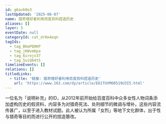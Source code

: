 ```yaml
---
id: g6avb0o3
lastUpdated: '2025-06-07'
name: 猎奇嗜好者利用百度百科捏造历史
aliases: []
layer: 5
eventDate: null
categoryId: cat_drHx4oqn
tagIds:
  - tag_BHaPQ9KP
  - tag_jKWvm6pa
  - tag_6irejv37
  - tag_5uiQ64t5
timelineEvents: []
relations: []
titledLinks:
  - title: '链接: 猎奇嗜好者利用百度百科捏造历史'
    url: 'https://www.163.com/dy/article/E61TUVMO0519U3I5.html'
---
```

一位名为「说明补充」的ID，从2012年前开始给百度百科中众多女性人物词条添加虚构历史的假资料，内容多为对猎奇死法、处刑细节的微调与增补。这些内容流传甚广，以至于进入教材试题。此人被认为所属「女烈」等地下文化群体，出于性与猎奇等目的而进行公开的捏造篡改。
